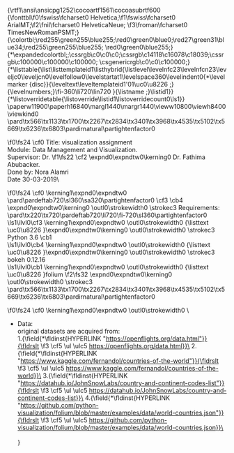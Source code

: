 {\rtf1\ansi\ansicpg1252\cocoartf1561\cocoasubrtf600
{\fonttbl\f0\fswiss\fcharset0 Helvetica;\f1\fswiss\fcharset0 ArialMT;\f2\fnil\fcharset0 HelveticaNeue;
\f3\froman\fcharset0 TimesNewRomanPSMT;}
{\colortbl;\red255\green255\blue255;\red0\green0\blue0;\red27\green31\blue34;\red255\green255\blue255;
\red0\green0\blue255;}
{\*\expandedcolortbl;;\cssrgb\c0\c0\c0;\cssrgb\c14118\c16078\c18039;\cssrgb\c100000\c100000\c100000;
\csgenericrgb\c0\c0\c100000;}
{\*\listtable{\list\listtemplateid1\listhybrid{\listlevel\levelnfc23\levelnfcn23\leveljc0\leveljcn0\levelfollow0\levelstartat1\levelspace360\levelindent0{\*\levelmarker \{disc\}}{\leveltext\leveltemplateid1\'01\uc0\u8226 ;}{\levelnumbers;}\fi-360\li720\lin720 }{\listname ;}\listid1}}
{\*\listoverridetable{\listoverride\listid1\listoverridecount0\ls1}}
\paperw11900\paperh16840\margl1440\margr1440\vieww10800\viewh8400\viewkind0
\pard\tx566\tx1133\tx1700\tx2267\tx2834\tx3401\tx3968\tx4535\tx5102\tx5669\tx6236\tx6803\pardirnatural\partightenfactor0

\f0\fs24 \cf0 Title: visualization assignment \
Module: Data Management and Visualization.  \
Supervisor:  Dr. 
\f1\fs22 \cf2 \expnd0\expndtw0\kerning0
Dr. Fathima Abubacker. \
Done by: Nora Alamri \
Date 30-03-2019\

\f0\fs24 \cf0 \kerning1\expnd0\expndtw0 \
\pard\pardeftab720\sl360\sa320\partightenfactor0
\cf3 \cb4 \expnd0\expndtw0\kerning0
\outl0\strokewidth0 \strokec3 Requirements:\
\pard\tx220\tx720\pardeftab720\li720\fi-720\sl360\partightenfactor0
\ls1\ilvl0\cf3 \kerning1\expnd0\expndtw0 \outl0\strokewidth0 {\listtext	\uc0\u8226 	}\expnd0\expndtw0\kerning0
\outl0\strokewidth0 \strokec3 Python 3.6 \cb1 \
\ls1\ilvl0\cb4 \kerning1\expnd0\expndtw0 \outl0\strokewidth0 {\listtext	\uc0\u8226 	}\expnd0\expndtw0\kerning0
\outl0\strokewidth0 \strokec3 bokeh 0.12.16 \
\ls1\ilvl0\cb1 \kerning1\expnd0\expndtw0 \outl0\strokewidth0 {\listtext	\uc0\u8226 	}folium 
\f2\fs32 \expnd0\expndtw0\kerning0
\outl0\strokewidth0 \strokec3 \
\pard\tx566\tx1133\tx1700\tx2267\tx2834\tx3401\tx3968\tx4535\tx5102\tx5669\tx6236\tx6803\pardirnatural\partightenfactor0

\f0\fs24 \cf0 \kerning1\expnd0\expndtw0 \outl0\strokewidth0 \
- Data: \
original datasets are acquired from: \
1.{\field{\*\fldinst{HYPERLINK "https://openflights.org/data.html"}}{\fldrslt 
\f3 \cf5 \ul \ulc5 https://openflights.org/data.html}}\
2.{\field{\*\fldinst{HYPERLINK "https://www.kaggle.com/fernandol/countries-of-the-world"}}{\fldrslt 
\f3 \cf5 \ul \ulc5 https://www.kaggle.com/fernandol/countries-of-the-world}}\
3.{\field{\*\fldinst{HYPERLINK "https://datahub.io/JohnSnowLabs/country-and-continent-codes-list"}}{\fldrslt 
\f3 \cf5 \ul \ulc5 https://datahub.io/JohnSnowLabs/country-and-continent-codes-list}}\
4.{\field{\*\fldinst{HYPERLINK "https://github.com/python-visualization/folium/blob/master/examples/data/world-countries.json"}}{\fldrslt 
\f3 \cf5 \ul \ulc5 https://github.com/python-visualization/folium/blob/master/examples/data/world-countries.json}}\
\
\
}